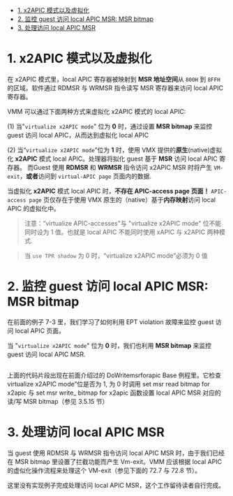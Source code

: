 
<!-- @import "[TOC]" {cmd="toc" depthFrom=1 depthTo=6 orderedList=false} -->

<!-- code_chunk_output -->

- [1. x2APIC 模式以及虚拟化](#1-x2apic-模式以及虚拟化)
- [2. 监控 guest 访问 local APIC MSR: MSR bitmap](#2-监控-guest-访问-local-apic-msr-msr-bitmap)
- [3. 处理访问 local APIC MSR](#3-处理访问-local-apic-msr)

<!-- /code_chunk_output -->

# 1. x2APIC 模式以及虚拟化

在 x2APIC 模式里，local APIC 寄存器被映射到 **MSR 地址空间**从 `800H` 到 `8FFH` 的区域。软件通过 RDMSR 与 WRMSR 指令读写 MSR 寄存器来访问 local APIC 寄存器。

VMM 可以通过下面两种方式来虚拟化 x2APIC 模式的 local APIC:

(1) 当"`virtualize x2APIC mode`" 位为 **0** 时，通过设置 **MSR bitmap** 来监控 guest 访问 local APIC，从而达到虚拟化 local APIC

(2) 当“`virtualize x2APIC mode`”位为 **1** 时，使用 VMX 提供的**原生**(native)虚拟化 **x2APIC** 模式 local APIC。处理器将拟化 guest 基于 **MSR** 访问 local APIC 寄存器。 而Guest 使用 **RDMSR** 和 **WRMSR** 指令访问 x2APIC MSR 时将产生 `VM-exit`，**或者**访问到 `virtual-APIC page` 页面内的数据.

当虚拟化 **x2APIC** 模式 local APIC 时，**不存在 APIC-access page 页面！** `APIC-access page` 页仅存在于使用 VMX 原生的（native）基于**内存映射**访问 local APIC 的虚拟化中。

>注意：“virtualize APIC-accesses"与 "virtualize x2APIC mode" 位不能同时设为 1 值。也就是 local APIC 不能同时使用 xAPIC 与 x2APIC 两种模式.

> 当 `use TPR shadow` 为 0 时，“virtualize x2APIC mode”必须为 0 值

# 2. 监控 guest 访问 local APIC MSR: MSR bitmap

在前面的例子 7-3 里，我们学习了如何利用 EPT violation 故障来监控 guest 访问 local APIC 页面。

当 "`virtualize x2APIC mode`" 位为 **0** 时，我们也利用 **MSR bitmap** 来监控 guest 访问 local APIC MSR.

```x86asm

```

上面的代码片段出现在前面介绍过的 DoWritemsrforapic Base 例程里。它检查  virtualize x2APIC mode”位是否为 1, 为 0 时调用 set msr read bitmap for x2apic 与  set msr write_ bitmap for x2apic 函数设置 local APIC MSR 对应的读/写 MSR bitmap（参见 3.5.15 节）

# 3. 处理访问 local APIC MSR

当 guest 使用 RDMSR 与 WRMSR 指令访问 local APIC MSR 时，由于我们已经在 MSR bitmap 里设置了拦截功能而产生 Vm-exit。VMM 应该根据 local APIC 的虚似化操作流程来处理这个 VM-exit（参见下面的 72.7 与 72.8 节）。

这里没有实现例子完成处理访问 local APIC MSR，这个工作留待读者自行完成。